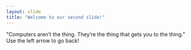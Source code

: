 ```yaml
---
layout: slide
title: "Welcome to our second slide!"
---
```

"Computers aren’t the thing. They’re the thing that gets you to the thing.”
Use the left arrow to go back!
